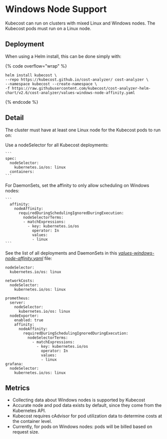 # Windows Node Support

Kubecost can run on clusters with mixed Linux and Windows nodes. The Kubecost pods must run on a Linux node.

## Deployment

When using a Helm install, this can be done simply with:

{% code overflow="wrap" %}
```
helm install kubecost \
--repo https://kubecost.github.io/cost-analyzer/ cost-analyzer \
--namespace kubecost --create-namespace \
-f https://raw.githubusercontent.com/kubecost/cost-analyzer-helm-chart/v2.6/cost-analyzer/values-windows-node-affinity.yaml
```
{% endcode %}

## Detail

The cluster must have at least one Linux node for the Kubecost pods to run on:

Use a nodeSelector for all Kubecost deployments:

    ```
    spec:
      nodeSelector:
        kubernetes.io/os: linux
      containers:
    ```
For DaemonSets, set the affinity to only allow scheduling on Windows nodes:

    ```
      affinity:
        nodeAffinity:
          requiredDuringSchedulingIgnoredDuringExecution:
            nodeSelectorTerms:
            - matchExpressions:
              - key: kubernetes.io/os
                operator: In
                values:
                - linux
    ```

See the list of all deployments and DaemonSets in this [*values-windows-node-affinity.yaml*](https://github.com/kubecost/cost-analyzer-helm-chart/blob/v2.6/cost-analyzer/values-windows-node-affinity.yaml) file:

```
nodeSelector:
  kubernetes.io/os: linux

networkCosts:
  nodeSelector:
    kubernetes.io/os: linux

prometheus:
  server:
    nodeSelector:
      kubernetes.io/os: linux
  nodeExporter:
    enabled: true
    affinity:
      nodeAffinity:
        requiredDuringSchedulingIgnoredDuringExecution:
          nodeSelectorTerms:
            - matchExpressions:
              - key: kubernetes.io/os
                operator: In
                values:
                - linux
grafana:
  nodeSelector:
    kubernetes.io/os: linux
```

## Metrics

* Collecting data about Windows nodes is supported by Kubecost
* Accurate node and pod data exists by default, since they come from the Kubernetes API.
* Kubecost requires cAdvisor for pod utilization data to determine costs at the container level.
* Currently, for pods on Windows nodes: pods will be billed based on request size.
